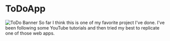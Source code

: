 # ToDoApp
<img src="https://raulpop.ro/projects/todo/todobanner.png" alt="ToDo Banner" style="float: center;" />
So far I think this is one of my favorite project I've done. I've been following some YouTube tutorials and then tried my best to replicate one of those web apps.
